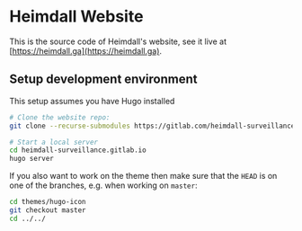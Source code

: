 # Heimdall Website
This is the source code of Heimdall's website, see it live at [https://heimdall.ga](https://heimdall.ga).

## Setup development environment
This setup assumes you have Hugo installed

```sh
# Clone the website repo:
git clone --recurse-submodules https://gitlab.com/heimdall-surveillance/heimdall-surveillance.gitlab.io.git

# Start a local server
cd heimdall-surveillance.gitlab.io
hugo server
```

If you also want to work on the theme then make sure that the `HEAD` is on one of the branches, e.g. when working on `master`:
```sh
cd themes/hugo-icon
git checkout master
cd ../../
```
